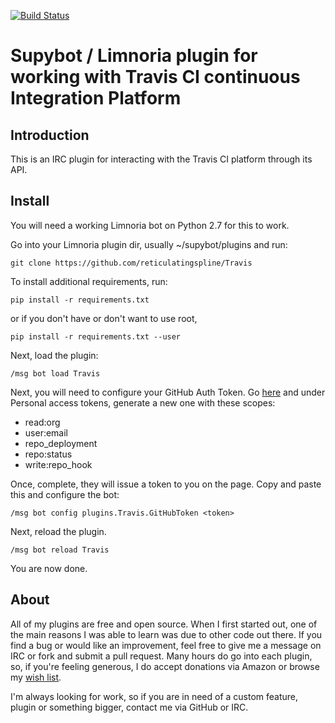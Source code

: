 [![Build Status](https://travis-ci.org/reticulatingspline/Travis.svg?branch=master)](https://travis-ci.org/reticulatingspline/Travis)

# Supybot / Limnoria plugin for working with Travis CI continuous Integration Platform

## Introduction

This is an IRC plugin for interacting with the Travis CI platform through its API.


## Install

You will need a working Limnoria bot on Python 2.7 for this to work.

Go into your Limnoria plugin dir, usually ~/supybot/plugins and run:

```
git clone https://github.com/reticulatingspline/Travis
```

To install additional requirements, run:

```
pip install -r requirements.txt 
```

or if you don't have or don't want to use root, 

```
pip install -r requirements.txt --user
```

Next, load the plugin:

```
/msg bot load Travis
```

Next, you will need to configure your GitHub Auth Token. Go [here]() and under Personal access tokens,
generate a new one with these scopes:

- read:org
- user:email
- repo_deployment
- repo:status
- write:repo_hook

Once, complete, they will issue a token to you on the page. Copy and paste this and configure the bot:

```
/msg bot config plugins.Travis.GitHubToken <token>
```

Next, reload the plugin.

```
/msg bot reload Travis
```

You are now done.

## About

All of my plugins are free and open source. When I first started out, one of the main reasons I was
able to learn was due to other code out there. If you find a bug or would like an improvement, feel
free to give me a message on IRC or fork and submit a pull request. Many hours do go into each plugin,
so, if you're feeling generous, I do accept donations via Amazon or browse my [wish list](http://amzn.com/w/380JKXY7P5IKE).

I'm always looking for work, so if you are in need of a custom feature, plugin or something bigger, contact me via GitHub or IRC.